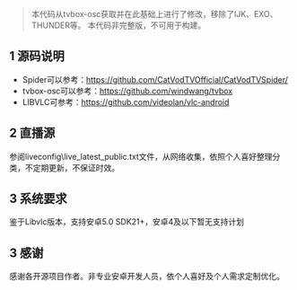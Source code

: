 >本代码从tvbox-osc获取并在此基础上进行了修改，移除了IJK、EXO、THUNDER等。
本代码非完整版，不可用于构建。
## 1 源码说明
- Spider可以参考：https://github.com/CatVodTVOfficial/CatVodTVSpider/
- tvbox-osc可以参考：https://github.com/windwang/tvbox
- LIBVLC可参考：https://github.com/videolan/vlc-android

## 2 直播源
参阅liveconfig\live_latest_public.txt文件，从网络收集，依照个人喜好整理分类，不定期更新，不保证时效。

## 3 系统要求
鉴于Libvlc版本，支持安卓5.0 SDK21+，安卓4及以下暂无支持计划

## 3 感谢
感谢各开源项目作者。非专业安卓开发人员，依个人喜好及个人需求定制优化。

